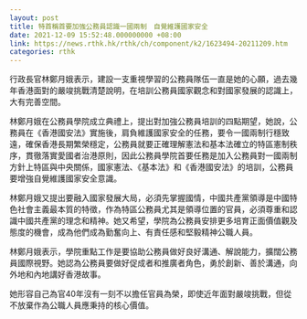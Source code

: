 ```yaml
---
layout: post
title: 特首稱首要加強公務員認識一國兩制　自覺維護國家安全
date: 2021-12-09 15:52:48.000000000 +08:00
link: https://news.rthk.hk/rthk/ch/component/k2/1623494-20211209.htm
categories: rthk
---
```


行政長官林鄭月娥表示，建設一支重視學習的公務員隊伍一直是她的心願，過去幾年香港面對的嚴竣挑戰清楚說明，在培訓公務員國家觀念和對國家發展的認識上，大有完善空間。

林鄭月娥在公務員學院成立典禮上，提出對加強公務員培訓的四點期望，她說，公務員在《香港國安法》實施後，肩負維護國家安全的任務，要令一國兩制行穩致遠，確保香港長期繁榮穩定，公務員就要正確理解憲法和基本法確立的特區憲制秩序，貫徹落實愛國者治港原則，因此公務員學院首要任務是加入公務員對一國兩制方針上特區與中央關係，國家憲法、《基本法》和《香港國安法》的培訓，公務員要增強自覺維護國家安全意識。

林鄭月娥又提出要融入國家發展大局，必須先掌握國情，中國共產黨領導是中國特色社會主義最本質的特徵，作為特區公務員尤其是領導位置的官員，必須尊重和認識中國共產黨的理念和精神。她又希望，學院為公務員安排更多培育正面價值觀及態度的機會，成為他們成為勤奮向上、有責任感和堅毅精神公職人員。

林鄭月娥表示，學院重點工作是要協助公務員做好良好溝通、解說能力，擴闊公務員國際視野。她認為公務員要做好促成者和推廣者角色，勇於創新、善於溝通，向外地和內地講好香港故事。

她形容自己為官40年沒有一刻不以擔任官員為榮，即使近年面對嚴竣挑戰，但從不放棄作為公職人員應秉持的核心價值。
